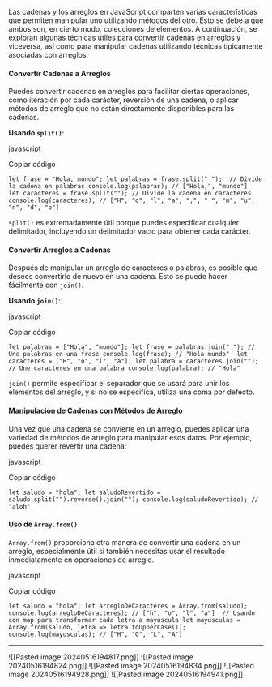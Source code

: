Las cadenas y los arreglos en JavaScript comparten varias características que permiten manipular uno utilizando métodos del otro. Esto se debe a que ambos son, en cierto modo, colecciones de elementos. A continuación, se exploran algunas técnicas útiles para convertir cadenas en arreglos y viceversa, así como para manipular cadenas utilizando técnicas típicamente asociadas con arreglos.

#### Convertir Cadenas a Arreglos

Puedes convertir cadenas en arreglos para facilitar ciertas operaciones, como iteración por cada carácter, reversión de una cadena, o aplicar métodos de arreglo que no están directamente disponibles para las cadenas.

**Usando `split()`**:

javascript

Copiar código

`let frase = "Hola, mundo"; let palabras = frase.split(" ");  // Divide la cadena en palabras console.log(palabras); // ["Hola,", "mundo"]  let caracteres = frase.split(""); // Divide la cadena en caracteres console.log(caracteres); // ["H", "o", "l", "a", ",", " ", "m", "u", "n", "d", "o"]`

`split()` es extremadamente útil porque puedes especificar cualquier delimitador, incluyendo un delimitador vacío para obtener cada carácter.

#### Convertir Arreglos a Cadenas

Después de manipular un arreglo de caracteres o palabras, es posible que desees convertirlo de nuevo en una cadena. Esto se puede hacer fácilmente con `join()`.

**Usando `join()`**:

javascript

Copiar código

`let palabras = ["Hola", "mundo"]; let frase = palabras.join(" "); // Une palabras en una frase console.log(frase); // "Hola mundo"  let caracteres = ["H", "o", "l", "a"]; let palabra = caracteres.join(""); // Une caracteres en una palabra console.log(palabra); // "Hola"`

`join()` permite especificar el separador que se usará para unir los elementos del arreglo, y si no se especifica, utiliza una coma por defecto.

#### Manipulación de Cadenas con Métodos de Arreglo

Una vez que una cadena se convierte en un arreglo, puedes aplicar una variedad de métodos de arreglo para manipular esos datos. Por ejemplo, puedes querer revertir una cadena:

javascript

Copiar código

`let saludo = "hola"; let saludoRevertido = saludo.split("").reverse().join(""); console.log(saludoRevertido); // "aloh"`

#### Uso de `Array.from()`

`Array.from()` proporciona otra manera de convertir una cadena en un arreglo, especialmente útil si también necesitas usar el resultado inmediatamente en operaciones de arreglo.

javascript

Copiar código

`let saludo = "hola"; let arregloDeCaracteres = Array.from(saludo); console.log(arregloDeCaracteres); // ["h", "o", "l", "a"]  // Usando con map para transformar cada letra a mayúscula let mayusculas = Array.from(saludo, letra => letra.toUpperCase()); console.log(mayusculas); // ["H", "O", "L", "A"]`


---
![[Pasted image 20240516194817.png]]
![[Pasted image 20240516194824.png]]
![[Pasted image 20240516194834.png]]
![[Pasted image 20240516194928.png]]
![[Pasted image 20240516194941.png]]
